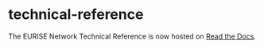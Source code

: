 # technical-reference

The EURISE Network Technical Reference is now hosted on [Read the Docs](https://technical-reference.readthedocs.io/en/latest).
